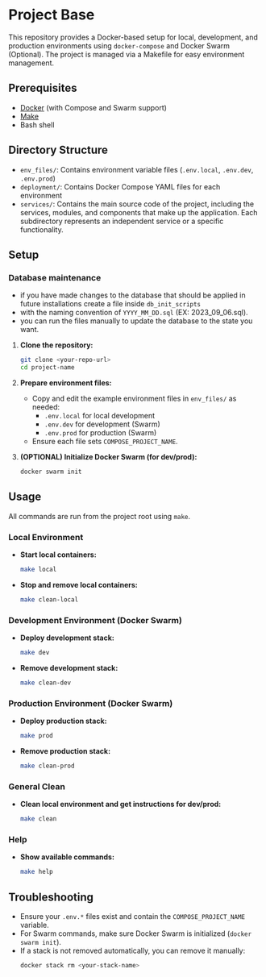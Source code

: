 # Project Base

This repository provides a Docker-based setup for local, development, and production environments using `docker-compose` and Docker Swarm (Optional). The project is managed via a Makefile for easy environment management.

## Prerequisites

- [Docker](https://www.docker.com/products/docker-desktop) (with Compose and Swarm support)
- [Make](https://www.gnu.org/software/make/)
- Bash shell

## Directory Structure

- `env_files/`: Contains environment variable files (`.env.local`, `.env.dev`, `.env.prod`)
- `deployment/`: Contains Docker Compose YAML files for each environment
- `services/`: Contains the main source code of the project, including the services, modules, and components that make up the application. Each subdirectory represents an independent service or a specific functionality.

## Setup

### Database maintenance
- if you have made changes to the database that should be applied in future installations create a file inside `db_init_scripts` 
- with the naming convention of `YYYY_MM_DD.sql` (EX: 2023_09_06.sql).
- you can run the files manually to update the database to the state you want.

1. **Clone the repository:**
   ```sh
   git clone <your-repo-url>
   cd project-name
   ```

2. **Prepare environment files:**
   - Copy and edit the example environment files in `env_files/` as needed:
     - `.env.local` for local development
     - `.env.dev` for development (Swarm)
     - `.env.prod` for production (Swarm)
   - Ensure each file sets `COMPOSE_PROJECT_NAME`.

3. **(OPTIONAL) Initialize Docker Swarm (for dev/prod):**
   ```sh
   docker swarm init
   ```

## Usage

All commands are run from the project root using `make`.

### Local Environment

- **Start local containers:**
  ```sh
  make local
  ```
- **Stop and remove local containers:**
  ```sh
  make clean-local
  ```

### Development Environment (Docker Swarm)

- **Deploy development stack:**
  ```sh
  make dev
  ```
- **Remove development stack:**
  ```sh
  make clean-dev
  ```

### Production Environment (Docker Swarm)

- **Deploy production stack:**
  ```sh
  make prod
  ```
- **Remove production stack:**
  ```sh
  make clean-prod
  ```

### General Clean

- **Clean local environment and get instructions for dev/prod:**
  ```sh
  make clean
  ```

### Help

- **Show available commands:**
  ```sh
  make help
  ```

## Troubleshooting

- Ensure your `.env.*` files exist and contain the `COMPOSE_PROJECT_NAME` variable.
- For Swarm commands, make sure Docker Swarm is initialized (`docker swarm init`).
- If a stack is not removed automatically, you can remove it manually:
  ```sh
  docker stack rm <your-stack-name>
  ```